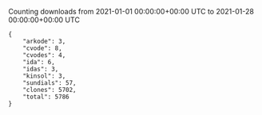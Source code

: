 
Counting downloads from 2021-01-01 00:00:00+00:00 UTC to 2021-01-28 00:00:00+00:00 UTC

```
{
    "arkode": 3,
    "cvode": 8,
    "cvodes": 4,
    "ida": 6,
    "idas": 3,
    "kinsol": 3,
    "sundials": 57,
    "clones": 5702,
    "total": 5786
}
```
